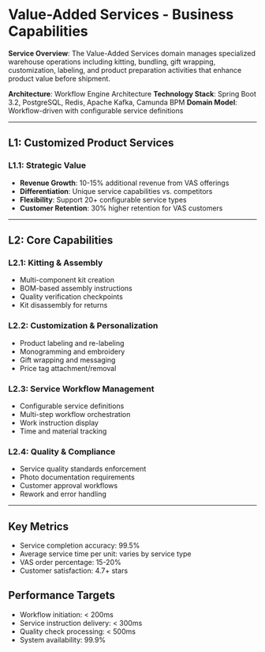# Value-Added Services - Business Capabilities

**Service Overview**: The Value-Added Services domain manages specialized warehouse operations including kitting, bundling, gift wrapping, customization, labeling, and product preparation activities that enhance product value before shipment.

**Architecture**: Workflow Engine Architecture
**Technology Stack**: Spring Boot 3.2, PostgreSQL, Redis, Apache Kafka, Camunda BPM
**Domain Model**: Workflow-driven with configurable service definitions

---

## L1: Customized Product Services

### L1.1: Strategic Value
- **Revenue Growth**: 10-15% additional revenue from VAS offerings
- **Differentiation**: Unique service capabilities vs. competitors
- **Flexibility**: Support 20+ configurable service types
- **Customer Retention**: 30% higher retention for VAS customers

---

## L2: Core Capabilities

### L2.1: Kitting & Assembly
- Multi-component kit creation
- BOM-based assembly instructions
- Quality verification checkpoints
- Kit disassembly for returns

### L2.2: Customization & Personalization
- Product labeling and re-labeling
- Monogramming and embroidery
- Gift wrapping and messaging
- Price tag attachment/removal

### L2.3: Service Workflow Management
- Configurable service definitions
- Multi-step workflow orchestration
- Work instruction display
- Time and material tracking

### L2.4: Quality & Compliance
- Service quality standards enforcement
- Photo documentation requirements
- Customer approval workflows
- Rework and error handling

---

## Key Metrics
- Service completion accuracy: 99.5%
- Average service time per unit: varies by service type
- VAS order percentage: 15-20%
- Customer satisfaction: 4.7+ stars

## Performance Targets
- Workflow initiation: < 200ms
- Service instruction delivery: < 300ms
- Quality check processing: < 500ms
- System availability: 99.9%
